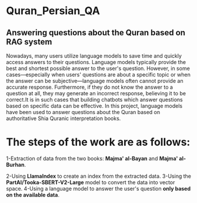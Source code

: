 # Quran_Persian_QA
## Answering questions about the Quran based on RAG system 
Nowadays, many users utilize language models to save time and quickly access answers to their questions. Language models typically provide the best and shortest possible answer to the user's question. However, in some cases—especially when users' questions are about a specific topic or when the answer can be subjective—language models often cannot provide an accurate response. Furthermore, if they do not know the answer to a question at all, they may generate an incorrect response, believing it to be correct.It is in such cases that building chatbots which answer questions based on specific data can be effective.
In this project, language models have been used to answer questions about the Quran based on authoritative Shia Quranic interpretation books. 

# The steps of the work are as follows:
1-Extraction of data from the two books: **Majma' al-Bayan** and **Majma' al-Burhan**.


2-Using **LlamaIndex** to create an index from the extracted data.
3-Using the **PartAI/Tooka-SBERT-V2-Large** model to convert the data into vector space.
4-Using a language model to answer the user's question **only based on the available data**.

